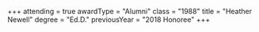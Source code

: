 +++
attending  = true
awardType  = "Alumni"
class      = "1988"
title      = "Heather Newell"
degree     = "Ed.D."
previousYear = "2018 Honoree"
+++
